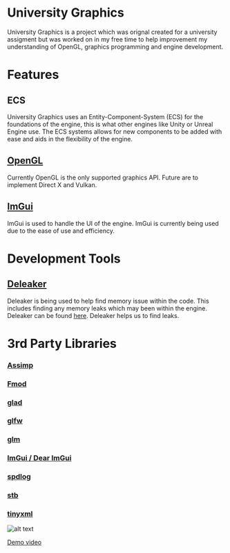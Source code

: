 # University Graphics
University Graphics is a project which was orignal created for a university assigment but was worked on in my free time to help improvement my understanding of OpenGL, graphics programming and engine development.

# Features

## ECS
University Graphics uses an Entity-Component-System (ECS) for the foundations of the engine, this is what other engines like Unity or Unreal Engine use. The ECS systems allows for new components to be added with ease and aids in the flexibility of the engine.

## [OpenGL]( https://www.opengl.org)
Currently OpenGL is the only supported graphics API. Future are to implement Direct X and Vulkan.

## [ImGui]( https://github.com/ocornut/imgui) 
ImGui is used to handle the UI of the engine. ImGui is currently being used due to the ease of use and efficiency.

# Development Tools
## [Deleaker]( https://www.deleaker.com)
Deleaker is being used to help find memory issue within the code. This includes finding any memory leaks which may been within the engine. Deleaker can be found [here](https://www.deleaker.com). Deleaker helps us to find leaks.

# 3rd Party Libraries

### [Assimp](http://www.assimp.org)
### [Fmod](https://www.fmod.com) 
### [glad](https://github.com/Dav1dde/glad)
### [glfw](https://www.glfw.org)
### [glm](https://glm.g-truc.net/0.9.9/index.html)
### [ImGui / Dear ImGui](https://github.com/ocornut/imgui)
### [spdlog](https://github.com/gabime/spdlog)
### [stb](https://github.com/nothings/stb)
### [tinyxml]( http://www.grinninglizard.com/tinyxml)

![alt text](https://github.com/I-Hudson/Insight-Engine/blob/dev/demoImage.png "Demo Image")

[Demo video](https://youtu.be/mpf4T3wIzJ4)
